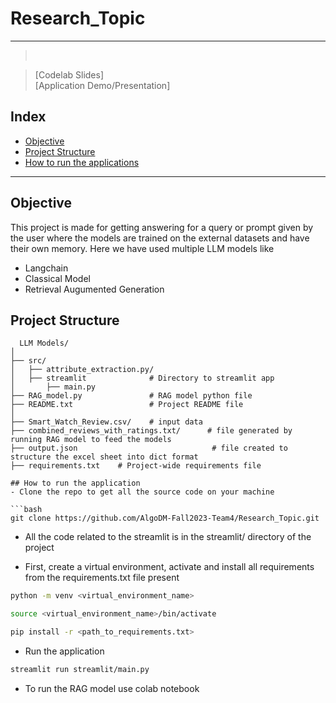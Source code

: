 # Research_Topic
----- 
> <br>

> [Codelab Slides] <br>
> [Application Demo/Presentation]

## Index
  - [Objective](#objective)
  - [Project Structure](#project-structure)
  - [How to run the applications](#how-to-run-the-application-locally)
----- 

## Objective
  This project is made for getting answering for a query or prompt given by the user where the models are trained on the external datasets and have their own memory. Here we have used multiple LLM models like
  - Langchain
  - Classical Model
  - Retrieval Augumented Generation<br>

  ## Project Structure
```
  LLM Models/
│
├── src/             
│   ├── attribute_extraction.py/
│   ├── streamlit              # Directory to streamlit app
│       ├── main.py
├── RAG_model.py               # RAG model python file
├── README.txt                 # Project README file
│
├── Smart_Watch_Review.csv/    # input data
├── combined_reviews_with_ratings.txt/      # file generated by running RAG model to feed the models
├── output.json                              # file created to structure the excel sheet into dict format 
├── requirements.txt    # Project-wide requirements file

## How to run the application
- Clone the repo to get all the source code on your machine

```bash
git clone https://github.com/AlgoDM-Fall2023-Team4/Research_Topic.git
```
- All the code related to the streamlit is in the streamlit/ directory of the project

- First, create a virtual environment, activate and install all requirements from the requirements.txt file present
```bash
python -m venv <virtual_environment_name>
```
```bash
source <virtual_environment_name>/bin/activate
```
```bash
pip install -r <path_to_requirements.txt>
```
- Run the application

```bash
streamlit run streamlit/main.py
```

- To run the RAG model use colab notebook

